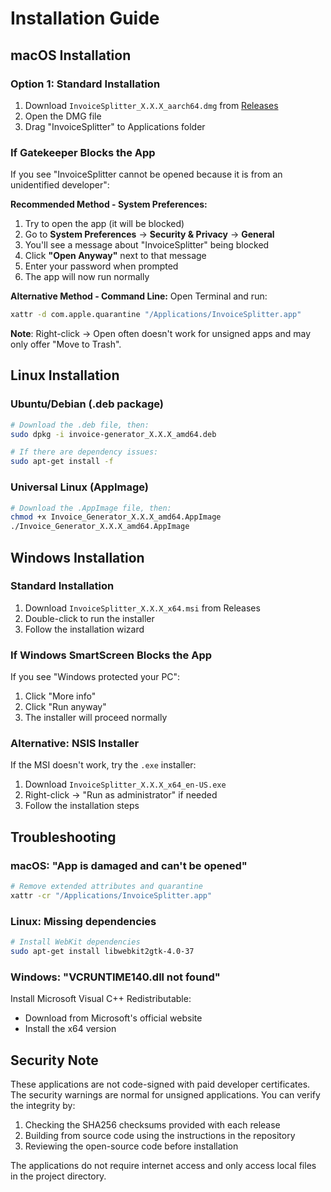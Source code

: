 # Installation Guide

## macOS Installation

### Option 1: Standard Installation

1. Download `InvoiceSplitter_X.X.X_aarch64.dmg` from [Releases](https://github.com/username/ocaml-invoice/releases)
2. Open the DMG file
3. Drag "InvoiceSplitter" to Applications folder

### If Gatekeeper Blocks the App

If you see "InvoiceSplitter cannot be opened because it is from an unidentified developer":

**Recommended Method - System Preferences:**

1. Try to open the app (it will be blocked)
2. Go to **System Preferences** → **Security & Privacy** → **General**
3. You'll see a message about "InvoiceSplitter" being blocked
4. Click **"Open Anyway"** next to that message
5. Enter your password when prompted
6. The app will now run normally

**Alternative Method - Command Line:**
Open Terminal and run:

```bash
xattr -d com.apple.quarantine "/Applications/InvoiceSplitter.app"
```

**Note**: Right-click → Open often doesn't work for unsigned apps and may only offer "Move to Trash".

## Linux Installation

### Ubuntu/Debian (.deb package)

```bash
# Download the .deb file, then:
sudo dpkg -i invoice-generator_X.X.X_amd64.deb

# If there are dependency issues:
sudo apt-get install -f
```

### Universal Linux (AppImage)

```bash
# Download the .AppImage file, then:
chmod +x Invoice_Generator_X.X.X_amd64.AppImage
./Invoice_Generator_X.X.X_amd64.AppImage
```

## Windows Installation

### Standard Installation

1. Download `InvoiceSplitter_X.X.X_x64.msi` from Releases
2. Double-click to run the installer
3. Follow the installation wizard

### If Windows SmartScreen Blocks the App

If you see "Windows protected your PC":

1. Click "More info"
2. Click "Run anyway"
3. The installer will proceed normally

### Alternative: NSIS Installer

If the MSI doesn't work, try the `.exe` installer:

1. Download `InvoiceSplitter_X.X.X_x64_en-US.exe`
2. Right-click → "Run as administrator" if needed
3. Follow the installation steps

## Troubleshooting

### macOS: "App is damaged and can't be opened"

```bash
# Remove extended attributes and quarantine
xattr -cr "/Applications/InvoiceSplitter.app"
```

### Linux: Missing dependencies

```bash
# Install WebKit dependencies
sudo apt-get install libwebkit2gtk-4.0-37
```

### Windows: "VCRUNTIME140.dll not found"

Install Microsoft Visual C++ Redistributable:

- Download from Microsoft's official website
- Install the x64 version

## Security Note

These applications are not code-signed with paid developer certificates. The security warnings are normal for unsigned applications. You can verify the integrity by:

1. Checking the SHA256 checksums provided with each release
2. Building from source code using the instructions in the repository
3. Reviewing the open-source code before installation

The applications do not require internet access and only access local files in the project directory.


